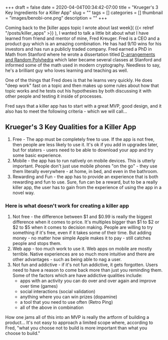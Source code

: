 +++ 
draft = false
date = 2020-04-04T00:34:42-07:00
title = "Krueger's 3 Key Ingredients for a Killer App"
slug = "" 
tags = []
categories = []
thumbnail = "images/benobi-one.png"
description = ""
+++

Coming back to the [killer apps topic I wrote about last week]( {{< relref "/posts/killer_apps" >}} ), I wanted to talk a little bit about what I have learned from friend and mentor of mine, Fred Kreuger. Fred is a CEO and a product guy which is an amazing combination.  He has had 9/10 wins for his investors and has run a publicly traded company. Fred earned a PhD in Math from Stanford where he wrote a dissertation titled [D-arrangements and Random Polyhedra](https://books.google.com/books/about/D_arrangements_and_Random_Polyhedra.html?id=SC-yHwAACAAJ) which later became several classes at Stanford and informed some of the math used in modern cryptography. Needless to say, he's a brilliant guy who loves learning and teaching as well.

One of the things that Fred does is that he learns very quickly. He does "deep work" fast on a topic and then makes up some rules about how that topic works and he tests out his hypothesies by both discussing it with other people and testing it inside of processes.

Fred says that a killer app has to start with a great MVP, good design, and it also has to meet the following criteria - which we will call...

## Krueger's 3 Key Qualities for a Killer App

1. Free - The app must be completely free to use. If the app is not free, then people are less likely to use it. It's ok if you add in upgrades later, but for staters - users need to be able to download your app and try some basic experience.
2. Mobile - the app has to run natively on mobile devices. This is utterly important. People don't just use mobile phones "on the go" - they use them literally everywhere - at home, in bed, and even in the bathroom.
3. Rewarding and Fun - the app has to provide an experience that is both rewarding and fun to use. Sure, fun can be a reward, but to be a really killer app, the user has to gain from the experience of using the app in a novel way.

### Here is what doesn't work for creating a killer app

1. Not free - the difference between $1 and $0.99 is really the biggest difference when it comes to price. It's multiples bigger than $1 to $2 or $2 to $5 when it comes to decision making. People are willing to try something if it's free, even if it takes some of their time. But adding money - no matter how simple Apple makes it to pay - still catches people and stops them.
2. Web app - too much work to use it. Web apps on mobile are mostly terrible. Native experiences are so much more intuitive and there are other advantages - such as being able to nag a user.
3. Not fun and addictive - if it's not fun addictive, it gets forgotten. Users need to have a reason to come back more than just you reminding them. Some of the factors which are have addictive qualities include:
   * apps with an activity you can do over and over again and improve over time (games)
   * social interactions (social validation)
   * anything where you can win prizes (dopamine)
   * a tool that you need to use often (Retro Ping)
   * all of the above in combination

How one jams all of this into an MVP is really the artform of building a product... It's not easy to approach a limited scope where, according to Fred, "what you choose not to build is more important than what you choose to build."
